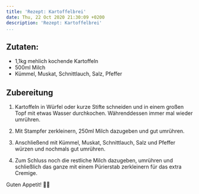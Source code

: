 ```yaml
---
title: 'Rezept: Kartoffelbrei'
date: Thu, 22 Oct 2020 21:30:09 +0200
description: 'Rezept: Kartoffelbrei'
...
```


## Zutaten:

- 1,1kg mehlich kochende Kartoffeln
- 500ml Milch
- Kümmel, Muskat, Schnittlauch, Salz, Pfeffer

## Zubereitung

1. Kartoffeln in Würfel oder kurze Stifte schneiden und in einem großen Topf mit etwas Wasser durchkochen.
Währenddessen immer mal wieder umrühren.

2. Mit Stampfer zerkleinern, 250ml Milch dazugeben und gut umrühren.

3. Anschließend mit Kümmel, Muskat, Schnittlauch, Salz und Pfeffer würzen und nochmals gut umrühren.

4. Zum Schluss noch die restliche Milch dazugeben, umrühren und schließlich das ganze mit einem Pürierstab zerkleinern für das extra Cremige.

<!-- eol -->

Guten Appetit! 🥔😋
